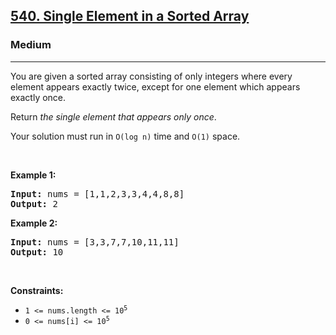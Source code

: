 <h2><a href="https://leetcode.com/problems/single-element-in-a-sorted-array/">540. Single Element in a Sorted Array</a></h2><h3>Medium</h3><hr><div style="user-select: auto;"><p style="user-select: auto;">You are given a sorted array consisting of only integers where every element appears exactly twice, except for one element which appears exactly once.</p>

<p style="user-select: auto;">Return <em style="user-select: auto;">the single element that appears only once</em>.</p>

<p style="user-select: auto;">Your solution must run in <code style="user-select: auto;">O(log n)</code> time and <code style="user-select: auto;">O(1)</code> space.</p>

<p style="user-select: auto;">&nbsp;</p>
<p style="user-select: auto;"><strong style="user-select: auto;">Example 1:</strong></p>
<pre style="user-select: auto;"><strong style="user-select: auto;">Input:</strong> nums = [1,1,2,3,3,4,4,8,8]
<strong style="user-select: auto;">Output:</strong> 2
</pre><p style="user-select: auto;"><strong style="user-select: auto;">Example 2:</strong></p>
<pre style="user-select: auto;"><strong style="user-select: auto;">Input:</strong> nums = [3,3,7,7,10,11,11]
<strong style="user-select: auto;">Output:</strong> 10
</pre>
<p style="user-select: auto;">&nbsp;</p>
<p style="user-select: auto;"><strong style="user-select: auto;">Constraints:</strong></p>

<ul style="user-select: auto;">
	<li style="user-select: auto;"><code style="user-select: auto;">1 &lt;= nums.length &lt;= 10<sup style="user-select: auto;">5</sup></code></li>
	<li style="user-select: auto;"><code style="user-select: auto;">0 &lt;= nums[i] &lt;= 10<sup style="user-select: auto;">5</sup></code></li>
</ul>
</div>